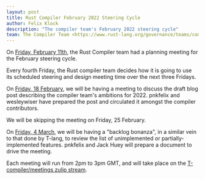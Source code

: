 ```yaml
---
layout: post
title: Rust Compiler February 2022 Steering Cycle
author: Felix Klock
description: "The compiler team's February 2022 steering cycle"
team: The Compiler Team <https://www.rust-lang.org/governance/teams/compiler>
---
```


On [Friday, February 11th][feb-11-zulip-archive], the Rust Compiler team had a planning meeting for the February steering cycle.

[feb-11-zulip-archive]: https://zulip-archive.rust-lang.org/stream/238009-t-compiler/meetings/topic/.5Bplanning.20meeting.5D.202022-02-11.html

Every fourth Friday, the Rust compiler team decides how
it is going to use its scheduled steering and design meeting time over the next
three Fridays.

On [Friday, 18 February][feb-18-mtg], we will be having a meeting to discuss the
draft blog post describing the compiler team's ambitions for 2022.
pnkfelix and wesleywiser have prepared the post and circulated it amongst the
compiler contributors.

[feb-18-mtg]: https://github.com/rust-lang/compiler-team/issues/483

We will be skipping the meeting on Friday, 25 February.

On [Friday, 4 March][mar-04-mtg], we will be having a "backlog bonanza", in a
similar vein to that done by T-lang, to review the list of unimplemented or
partially-implemented features. pnkfelix and Jack Huey will prepare a document to
drive the meeting.

[mar-04-mtg]: https://github.com/rust-lang/compiler-team/issues/484

Each meeting will run from 2pm to 3pm GMT, and will take place on the
[T-compiler/meetings zulip stream][zulip].

[zulip]: https://rust-lang.zulipchat.com/#narrow/stream/238009-t-compiler.2Fmeetings
